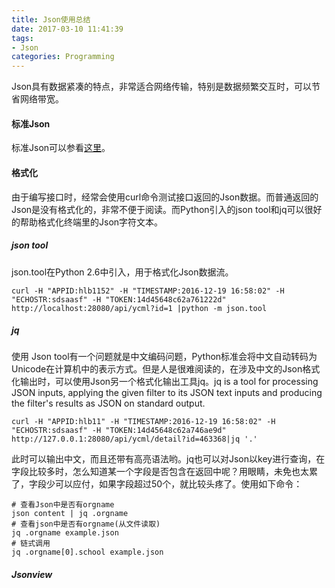 ```yaml
---
title: Json使用总结
date: 2017-03-10 11:41:39
tags:
- Json
categories: Programming
---
```


Json具有数据紧凑的特点，非常适合网络传输，特别是数据频繁交互时，可以节省网络带宽。

<!-- more -->

#### 标准Json

标准Json可以参看[这里](http://www.json.org/json-zh.html)。


#### 格式化

由于编写接口时，经常会使用curl命令测试接口返回的Json数据。而普通返回的Json是没有格式化的，非常不便于阅读。而Python引入的json tool和jq可以很好的帮助格式化终端里的Json字符文本。

##### json tool

json.tool在Python 2.6中引入，用于格式化Json数据流。

```shell
curl -H "APPID:hlb1152" -H "TIMESTAMP:2016-12-19 16:58:02" -H "ECHOSTR:sdsaasf" -H "TOKEN:14d45648c62a761222d" http://localhost:28080/api/ycml?id=1 |python -m json.tool
```

##### jq

使用 Json tool有一个问题就是中文编码问题，Python标准会将中文自动转码为Unicode在计算机中的表示方式。但是人是很难阅读的，在涉及中文的Json格式化输出时，可以使用Json另一个格式化输出工具jq。jq is a tool for processing JSON inputs, applying the given filter to its JSON text inputs and producing the	filter's results as JSON on standard output.

```shell
curl -H "APPID:hlb11" -H "TIMESTAMP:2016-12-19 16:58:02" -H "ECHOSTR:sdsaasf" -H "TOKEN:14d45648c62a746ae9d" http://127.0.0.1:28080/api/ycml/detail?id=463368|jq '.'
```

此时可以输出中文，而且还带有高亮语法哟。jq也可以对Json以key进行查询，在字段比较多时，怎么知道某一个字段是否包含在返回中呢？用眼睛，未免也太累了，字段少可以应付，如果字段超过50个，就比较头疼了。使用如下命令：

```shell
# 查看Json中是否有orgname
json content | jq .orgname
# 查看json中是否有orgname(从文件读取)
jq .orgname example.json
# 链式调用
jq .orgname[0].school example.json
```

##### Jsonview
